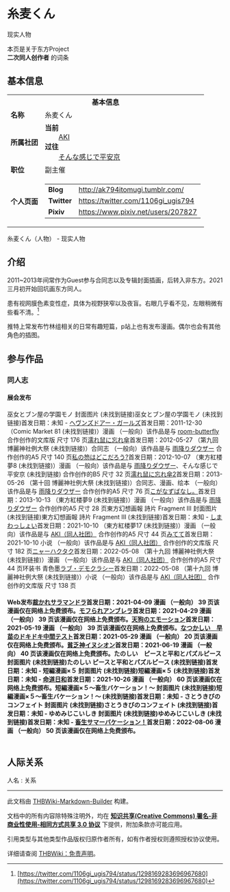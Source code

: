 # 糸麦くん

<!-- source html: G:\repos\THBWiki-Markdown-Builder\THBWikiMarkdown\Temp\main\c\cd\ns0%3A%E7%B3%B8%E9%BA%A6%E3%81%8F%E3%82%93.html -->

现实人物

本页是关于东方Project  
 **二次同人创作者** 的词条

## 基本信息

<table><tbody><tr><th colspan="3">基本信息</th></tr><tr><td class="label"><b>名称</b></td><td> 糸麦くん </td></tr><tr><td class="label"><b>所属社团</b></td><td><b>当前</b><div style="margin-left:2em;"><a href="./AKI（同人社团）.md" title="AKI（同人社团）">AKI</a></div><b>过往</b><div style="margin-left:2em;"><a href="/index.php?title=%E3%81%9D%E3%82%93%E3%81%AA%E6%84%9F%E3%81%98%E3%81%A7%E5%B9%B3%E5%AE%89%E4%BA%AC&amp;action=edit&amp;redlink=1" class="new" title="そんな感じで平安京（页面不存在）">そんな感じで平安京</a></div></td></tr><tr><td class="label"><b>职位</b></td><td>副主催</td></tr><tr><td class="label"><b>个人页面</b></td><td><table border="0" cellspacing="0" cellpadding="0"><tbody><tr><td><b>Blog</b></td><td><a rel="nofollow" class="external free" href="http://ak794itomugi.tumblr.com/">http://ak794itomugi.tumblr.com/</a></td></tr><tr><td><b>Twitter</b></td><td><a rel="nofollow" class="external free" href="https://twitter.com/1106gi_ugis794">https://twitter.com/1106gi_ugis794</a></td></tr><tr><td><b>Pixiv</b></td><td><a rel="nofollow" class="external free" href="https://www.pixiv.net/users/207827">https://www.pixiv.net/users/207827</a></td></tr></tbody></table></td></tr></tbody></table>

糸麦くん（人物） - 现实人物

## 介绍

  
2011~2013年间常作为Guest参与合同志以及专辑封面插画，后转入非东方。2021三月初开始回坑画东方同人。  

患有视网膜色素变性症，具体为视野狭窄以及夜盲。右眼几乎看不见，左眼稍微有些看不清。[^cite_note-1]  

推特上常发布竹林组相关的日常有趣短篇，p站上也有发布漫画。偶尔也会有其他角色的插图。
  



## 参与作品

### 同人志

#### 展会发布
巫女とブン屋の学園モノ 封面图片 (未找到链接)巫女とブン屋の学園モノ (未找到链接)首发日期：未知 - [](./ヘヴンズドアー・ガールズ.md)[ヘヴンズドアー・ガールズ](./ヘヴンズドアー・ガールズ.md)首发日期：2011-12-30 （Comic Market 81 (未找到链接)）漫画 （一般向）该作品是与 [room-butterfly](./room-butterfly.md) 合作创作的文库版&#160;尺寸 176&#160;页[](./濡れ鼠に忘れ傘.md)[濡れ鼠に忘れ傘](./濡れ鼠に忘れ傘.md)首发日期：2012-05-27 （第九回 博麗神社例大祭 (未找到链接)）合同志 （一般向）该作品是与 [雨降りダウザー](./雨降りダウザー.md) 合作创作的A5&#160;尺寸 140&#160;页[](./私の笏はどこだろう-.md)[私の笏はどこだろう?](./私の笏はどこだろう-.md)首发日期：2012-10-07 （東方紅楼夢8 (未找到链接)）漫画 （一般向）该作品是与 [雨降りダウザー](./雨降りダウザー.md)、​そんな感じで平安京 (未找到链接) 合作创作的B5&#160;尺寸 32&#160;页[](./濡れ鼠に忘れ傘_2.md)[濡れ鼠に忘れ傘2](./濡れ鼠に忘れ傘_2.md)首发日期：2013-05-26 （第十回 博麗神社例大祭 (未找到链接)）合同志、​漫画、​绘本 （一般向）该作品是与 [雨降りダウザー](./雨降りダウザー.md) 合作创作的A5&#160;尺寸 76&#160;页[](./こがなずばなし。.md)[こがなずばなし。](./こがなずばなし。.md)首发日期：2013-10-13 （東方紅楼夢9 (未找到链接)）漫画 （一般向）该作品是与 [雨降りダウザー](./雨降りダウザー.md) 合作创作的A5&#160;尺寸 28&#160;页東方幻想画報 詩片 Fragment III 封面图片 (未找到链接)東方幻想画報 詩片 Fragment III (未找到链接)首发日期：未知 - [](./しまわっしょい.md)[しまわっしょい](./しまわっしょい.md)首发日期：2021-10-10 （東方紅楼夢17 (未找到链接)）漫画 （一般向）该作品是与 [AKI（同人社团）](./AKI（同人社团）.md) 合作创作的A5&#160;尺寸 44&#160;页[](./みてて.md)[みてて](./みてて.md)首发日期：2021-10-10 小说 （一般向）该作品是与 [AKI（同人社团）](./AKI（同人社团）.md) 合作创作的文库版&#160;尺寸 182&#160;页[](./ニャーハクタク.md)[ニャーハクタク](./ニャーハクタク.md)首发日期：2022-05-08 （第十九回 博麗神社例大祭 (未找到链接)）漫画 （一般向）该作品是与 [AKI（同人社团）](./AKI（同人社团）.md) 合作创作的A5&#160;尺寸 44&#160;页环装书 青色墨[](./ラブ・デモクラシー.md)[ラブ・デモクラシー](./ラブ・デモクラシー.md)首发日期：2022-05-08 （第十九回 博麗神社例大祭 (未找到链接)）小说 （一般向）该作品是与 [AKI（同人社团）](./AKI（同人社团）.md) 合作创作的文库版&#160;尺寸 138&#160;页
#### Web发布[](./裁かれサラマンドラ.md)[裁かれサラマンドラ](./裁かれサラマンドラ.md)首发日期：2021-04-09 漫画 （一般向） 39&#160;页该漫画仅在网络上免费颁布。[](./モフられアンブレラ.md)[モフられアンブレラ](./モフられアンブレラ.md)首发日期：2021-04-29 漫画 （一般向） 39&#160;页该漫画仅在网络上免费颁布。[](./天狗のエモーション.md)[天狗のエモーション](./天狗のエモーション.md)首发日期：2021-05-19 漫画 （一般向） 39&#160;页该漫画仅在网络上免费颁布。[](./なつかしい_早苗のドキドキ中間テスト.md)[なつかしい　早苗のドキドキ中間テスト](./なつかしい_早苗のドキドキ中間テスト.md)首发日期：2021-05-29 漫画 （一般向） 20&#160;页该漫画仅在网络上免费颁布。[](./貧乏神イヌシオン.md)[貧乏神イヌシオン](./貧乏神イヌシオン.md)首发日期：2021-06-19 漫画 （一般向） 40&#160;页该漫画仅在网络上免费颁布。たのしい　ピースと平和とパズルピース 封面图片 (未找到链接)たのしい ピースと平和とパズルピース (未找到链接)首发日期：未知 - 短編漫画×５ 封面图片 (未找到链接)短編漫画×５ (未找到链接)首发日期：未知 - [](./命道日和.md)[命道日和](./命道日和.md)首发日期：2021-10-26 漫画 （一般向） 60&#160;页该漫画仅在网络上免费颁布。短編漫画×５～畜生バケーション！～ 封面图片 (未找到链接)短編漫画×５～畜生バケーション！～ (未找到链接)首发日期：未知 - さとうきびのコンフェイト 封面图片 (未找到链接)さとうきびのコンフェイト (未找到链接)首发日期：未知 - ゆめみじこいしき 封面图片 (未找到链接)ゆめみじこいしき (未找到链接)首发日期：未知 - [](./畜生サマーバケーション！.md)[畜生サマーバケーション！](./畜生サマーバケーション！.md)首发日期：2022-08-06 漫画 （一般向） 50&#160;页该漫画仅在网络上免费颁布。
<table><style data-mw-deduplicate="TemplateStyles:r686458">.mw-parser-output .simple_work{display:grid;min-height:calc(120px + 0.5rem);grid-template-columns:calc(120px + 0.5rem)1fr;grid-template-rows:auto 1fr;grid-template-areas:"cover title""cover props";overflow:hidden}.mw-parser-output .simple_work-cover{grid-area:cover;align-self:center;justify-self:center;overflow:hidden;max-width:100%;max-height:100%;padding:0.25rem;word-break:break-all}.mw-parser-output .simple_work-cover a.new{display:block;text-align:center;padding:0.25rem}.mw-parser-output .simple_work-title{grid-area:title;margin-top:0.25rem;padding-left:0.25rem;font-weight:bold}.mw-parser-output .simple_work-props{grid-area:props;padding-left:0.25rem}.mw-parser-output .simple_work-prop{margin:0.125rem 0}</style>
<link rel="mw-deduplicated-inline-style" href="mw-data:TemplateStyles:r686458">

<link rel="mw-deduplicated-inline-style" href="mw-data:TemplateStyles:r686458">

<link rel="mw-deduplicated-inline-style" href="mw-data:TemplateStyles:r686458">

<link rel="mw-deduplicated-inline-style" href="mw-data:TemplateStyles:r686458">

<link rel="mw-deduplicated-inline-style" href="mw-data:TemplateStyles:r686458">

<link rel="mw-deduplicated-inline-style" href="mw-data:TemplateStyles:r686458">
<link rel="mw-deduplicated-inline-style" href="mw-data:TemplateStyles:r686458">

<link rel="mw-deduplicated-inline-style" href="mw-data:TemplateStyles:r686458">

<link rel="mw-deduplicated-inline-style" href="mw-data:TemplateStyles:r686458">

<link rel="mw-deduplicated-inline-style" href="mw-data:TemplateStyles:r686458">


<link rel="mw-deduplicated-inline-style" href="mw-data:TemplateStyles:r686458">

<link rel="mw-deduplicated-inline-style" href="mw-data:TemplateStyles:r686458">

<link rel="mw-deduplicated-inline-style" href="mw-data:TemplateStyles:r686458">

<link rel="mw-deduplicated-inline-style" href="mw-data:TemplateStyles:r686458">

<link rel="mw-deduplicated-inline-style" href="mw-data:TemplateStyles:r686458">

<link rel="mw-deduplicated-inline-style" href="mw-data:TemplateStyles:r686458">
<link rel="mw-deduplicated-inline-style" href="mw-data:TemplateStyles:r686458">
<link rel="mw-deduplicated-inline-style" href="mw-data:TemplateStyles:r686458">

<link rel="mw-deduplicated-inline-style" href="mw-data:TemplateStyles:r686458">
<link rel="mw-deduplicated-inline-style" href="mw-data:TemplateStyles:r686458">
<link rel="mw-deduplicated-inline-style" href="mw-data:TemplateStyles:r686458">
<link rel="mw-deduplicated-inline-style" href="mw-data:TemplateStyles:r686458">
</table>



## 人际关系
人名
: 关系


[^cite_note-1]: [https://twitter.com/1106gi_ugis794/status/1298169283696967680](https://twitter.com/1106gi_ugis794/status/1298169283696967680)





---

此文档由 [THBWiki-Markdown-Builder](https://github.com/Delsin-Yu/THBWiki-Markdown-Builder) 构建。

文档中的所有内容除特殊注明外，均在 [**知识共享(Creative Commons) 署名-非商业性使用-相同方式共享 3.0 协议**](https://creativecommons.org/licenses/by-sa/3.0/deed.zh-hans) 下提供，附加条款亦可能应用。

引用类型与其他类型作品版权归原作者所有，如有作者授权则遵照授权协议使用。

详细请查阅 [THBWiki：免责声明](https://thbwiki.cc/THBWiki:%E5%85%8D%E8%B4%A3%E5%A3%B0%E6%98%8E)。

